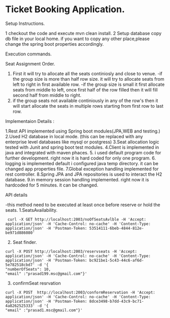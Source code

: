 # Ticket Booking Application.

Setup Instructions.

 1 checkout the code and execute mvn clean install.
 2 Setup database copy db file in your local home.  if you want to copy any other place,please change the spring boot properties   accordingly.


Execution commands.


Seat Assignment Order.

1. First it will try to allocate all the seats continiosly and close to venue.
    -if the group size is more than half row size. it will try to allocate seats from left to right in first available row.
    -if the group size is small it first allocate seats from middle to left, once first half of the row filled then it will fill second 
      half from middle to right.
 2. if the group seats not available continiously in any of the row's then it will start allocate the seats in multiple rows starting from     first row to last row.
 
 
 Implementaion Details :
  
  1.Rest API implemented using Spring boot modules(JPA,WEB and testing.)
  2.Used H2 database in local mode. (this can be replaced with any enterprise level databases like mysql or postgress)
  3.Seat allocation logic tested with Junit and spring boot test modules.
  4.Client is implemented in java and integrated with maven phaces.
  5. i used default program code for further development. right now it is hard coded for only one program.
  6. logging is implemented default i configured java temp directory. it can be changed app properties file.
  7.Global exception handling implemented for rest controller.
  8.Spring JPA and JPA repositories is used to interact the H2 database.
  9.in memory session handling implemented. right now it is hardcoded for 5 minutes. it can be changed.
  
  
  
  API details 
 
   -this method need to be executed at least once before reserve or hold the seats.
     1.SeatsAvailability.
     
     curl -X GET http://localhost:2003/noOfSeatsAvlble -H 'Accept: application/json' -H 'Cache-Control: no-cache' -H 'Content-Type: application/json' -H 'Postman-Token: 53514111-6beb-4844-812e-be971d886080' 
  
  2. Seat finder.
  
    curl -X POST http://localhost:2003/reservseats -H 'Accept: application/json' -H 'Cache-Control: no-cache' -H 'Content-Type: application/json' -H 'Postman-Token: bc921be1-5c43-44c6-af6d-5e782518cbd7' -d '{
	"numberOfSeats": 10,
	"email" :"prasad199.msc@gmail.com"}'



  3. confirmSeat resrvation

    curl -X POST  http://localhost:2003/conformReservation -H 'Accept: application/json' -H 'Cache-Control: no-cache' -H 'Content-Type: application/json' -H 'Postman-Token: 8dce3498-b7dd-43c9-bc71-4a8262525333' -d '{
	"email" :"prasad1.msc@gmail.com"}'
  


